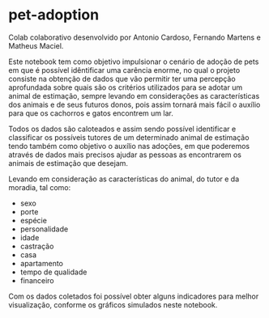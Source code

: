 # pet-adoption


Colab colaborativo desenvolvido por Antonio Cardoso, Fernando Martens e Matheus Maciel. 
  
  Este notebook tem como objetivo impulsionar o cenário de adoção de pets em que é possível idêntificar uma carência enorme, no qual o projeto consiste na obtenção de dados que vão permitir ter uma percepção aprofundada sobre quais são os critérios utilizados para se adotar um animal de estimação, sempre levando em considerações as características dos animais e de seus futuros donos, pois assim tornará mais fácil o auxílio para que os cachorros e gatos encontrem um lar.


  Todos os dados são caloteados e assim sendo possível identificar e classificar os possíveis tutores de um determinado animal de estimação tendo também como objetivo o auxílio nas adoções, em que poderemos através de dados mais precisos ajudar as pessoas as encontrarem os animais de estimação que desejam.

  Levando em consideração as características do animal, do tutor e da moradia, tal como: 

  * sexo
  * porte
  * espécie
  * personalidade
  * idade
  * castração
  * casa
  * apartamento
  * tempo de qualidade 
  * financeiro

  Com os dados coletados foi possível obter alguns indicadores para melhor visualização, conforme os gráficos simulados neste notebook.
